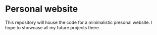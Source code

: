 # Personal website
This repository will house the code for a minimalistic presonal website.
I hope to showcase all my future projects there.

